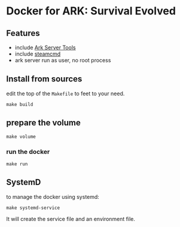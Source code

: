 # Docker for ARK: Survival Evolved

## Features

* include [Ark Server Tools](https://github.com/FezVrasta/ark-server-tools)
* include [steamcmd](https://developer.valvesoftware.com/wiki/SteamCMD)
* ark server run as user, no root process

## Install from sources

edit the top of the `Makefile` to feet to your need.

```
make build
```

## prepare the volume
 
```
make volume
```

### run the docker

```
make run
```


## SystemD

to manage the docker using systemd:

```
make systemd-service
```

It will create the service file and an environment file.
